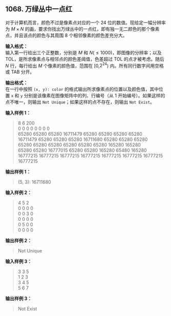 ﻿## 1068. 万绿丛中一点红
对于计算机而言，颜色不过是像素点对应的一个 24 位的数值。现给定一幅分辨率为 $M×N$ 的画，要求你找出万绿丛中的一点红，即有独一无二颜色的那个像素点，并且该点的颜色与其周围 8 个相邻像素的颜色差充分大。

**输入格式：**  
输入第一行给出三个正整数，分别是 $M$ 和 $N(≤1000)$，即图像的分辨率；以及 TOL，是所求像素点与相邻点的颜色差阈值，色差超过 TOL 的点才被考虑。随后 $N$ 行，每行给出 $M$ 个像素的颜色值，范围在 \[0,$2^{​24}$) 内。所有同行数字间用空格或 TAB 分开。

**输出格式：**  
在一行中按照 `(x, y): color` 的格式输出所求像素点的位置以及颜色值，其中位置 `x` 和 `y` 分别是该像素在图像矩阵中的列、行编号（从 1 开始编号）。如果这样的点不唯一，则输出 `Not Unique`；如果这样的点不存在，则输出 `Not Exist`。

**输入样例 1：**
>8 6 200  
0 	 0 	  0 	   0	    0 	     0 	      0        0  
65280 	 65280    65280    16711479 65280    65280    65280    65280  
16711479 65280    65280    65280    16711680 65280    65280    65280  
65280 	 65280    65280    65280    65280    65280    165280   165280  
65280 	 65280 	  16777015 65280    65280    165280   65480    165280  
16777215 16777215 16777215 16777215 16777215 16777215 16777215 16777215  

**输出样例 1：**
>(5, 3): 16711680  

**输入样例 2：**
>4 5 2  
0 0 0 0  
0 0 3 0  
0 0 0 0  
0 5 0 0  
0 0 0 0  

**输出样例 2：**
>Not Unique  

**输入样例 3：**
>3 3 5  
1 2 3  
3 4 5  
5 6 7  

**输出样例 3：**
>Not Exist  